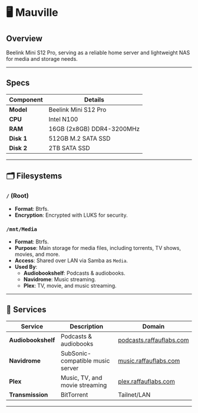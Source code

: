 # 🖥️ Mauville

## Overview

Beelink Mini S12 Pro, serving as a reliable home server and lightweight NAS for media and storage needs.

______________________________________________________________________

## Specs

| Component | Details                     |
|-----------|-----------------------------|
| **Model** | Beelink Mini S12 Pro        |
| **CPU**   | Intel N100                  |
| **RAM**   | 16GB (2x8GB) DDR4-3200MHz   |
| **Disk 1**| 512GB M.2 SATA SSD          |
| **Disk 2**| 2TB SATA SSD                |

______________________________________________________________________

## 🗂 Filesystems

### `/` (Root)

- **Format**: Btrfs.
- **Encryption**: Encrypted with LUKS for security.

### `/mnt/Media`

- **Format**: Btrfs.
- **Purpose**: Main storage for media files, including torrents, TV shows, movies, and more.
- **Access**: Shared over LAN via Samba as `Media`.
- **Used By**:
  - **Audiobookshelf**: Podcasts & audiobooks.
  - **Navidrome**: Music streaming.
  - **Plex**: TV, movie, and music streaming.

______________________________________________________________________

## 📡 Services

| Service         | Description                         | Domain                                                       |
|-----------------|-------------------------------------|--------------------------------------------------------------|
| **Audiobookshelf** | Podcasts & audiobooks            | [podcasts.raffauflabs.com](https://podcasts.raffauflabs.com) |
| **Navidrome**      | SubSonic-compatible music server | [music.raffauflabs.com](https://music.raffauflabs.com)       |
| **Plex**           | Music, TV, and movie streaming   | [plex.raffauflabs.com](https://plex.raffauflabs.com)         |
| **Transmission**   | BitTorrent                       | Tailnet/LAN                      |

______________________________________________________________________
